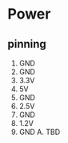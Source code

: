 # Power
## pinning
 1. GND
 2. GND
 3. 3.3V
 4. 5V
 5. GND
 6. 2.5V
 7. GND
 8. 1.2V
 9. GND
 A. TBD
